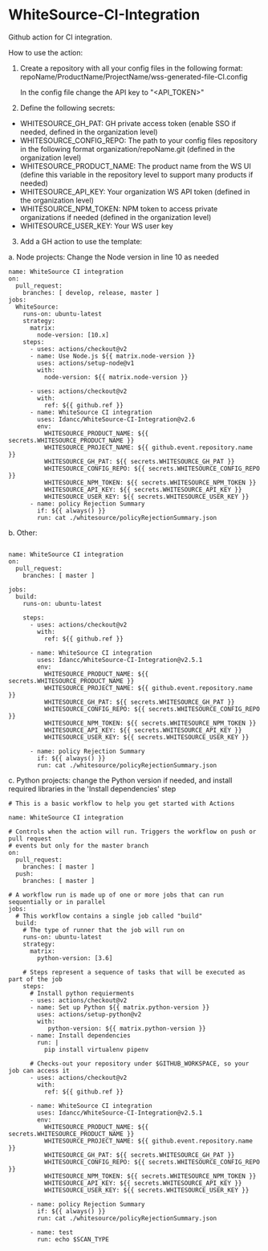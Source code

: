 # WhiteSource-CI-Integration

Github action for CI integration.

How to use the action:
1. Create a repository with all your config files in the following format:
      repoName/ProductName/ProjectName/wss-generated-file-CI.config
      
      In the config file change the API key to "<API_TOKEN>" 
      
2. Define the following secrets:

* WHITESOURCE_GH_PAT:       GH private access token (enable SSO if needed, defined in the organization level)
* WHITESOURCE_CONFIG_REPO:  The path to your config files repository in the following format organization/repoName.git (defined in the organization level)
* WHITESOURCE_PRODUCT_NAME: The product name from the WS UI (define this variable in the repository level to support many products if needed)
* WHITESOURCE_API_KEY:      Your organization WS API token (defined in the organization level)
* WHITESOURCE_NPM_TOKEN:    NPM token to access private organizations if needed (defined in the organization level)
* WHITESOURCE_USER_KEY:     Your WS user key

3. Add a GH action to use the template:

a. Node projects: Change the Node version in line 10 as needed
```
name: WhiteSource CI integration
on:
  pull_request:
    branches: [ develop, release, master ]
jobs:
  WhiteSource:
    runs-on: ubuntu-latest
    strategy:
      matrix:
        node-version: [10.x]
    steps:
      - uses: actions/checkout@v2
      - name: Use Node.js ${{ matrix.node-version }}
        uses: actions/setup-node@v1
        with:
          node-version: ${{ matrix.node-version }}

      - uses: actions/checkout@v2
        with:
          ref: ${{ github.ref }}
      - name: WhiteSource CI integration
        uses: Idancc/WhiteSource-CI-Integration@v2.6
        env:
          WHITESOURCE_PRODUCT_NAME: ${{ secrets.WHITESOURCE_PRODUCT_NAME }}
          WHITESOURCE_PROJECT_NAME: ${{ github.event.repository.name }}
          WHITESOURCE_GH_PAT: ${{ secrets.WHITESOURCE_GH_PAT }}
          WHITESOURCE_CONFIG_REPO: ${{ secrets.WHITESOURCE_CONFIG_REPO }}
          WHITESOURCE_NPM_TOKEN: ${{ secrets.WHITESOURCE_NPM_TOKEN }}
          WHITESOURCE_API_KEY: ${{ secrets.WHITESOURCE_API_KEY }}
          WHITESOURCE_USER_KEY: ${{ secrets.WHITESOURCE_USER_KEY }}
      - name: policy Rejection Summary
        if: ${{ always() }}
        run: cat ./whitesource/policyRejectionSummary.json
```
b. Other:
```

name: WhiteSource CI integration
on:
  pull_request:
    branches: [ master ]

jobs:
  build:
    runs-on: ubuntu-latest

    steps:
      - uses: actions/checkout@v2
        with:
          ref: ${{ github.ref }}
        
      - name: WhiteSource CI integration
        uses: Idancc/WhiteSource-CI-Integration@v2.5.1
        env:
          WHITESOURCE_PRODUCT_NAME: ${{ secrets.WHITESOURCE_PRODUCT_NAME }}
          WHITESOURCE_PROJECT_NAME: ${{ github.event.repository.name }}
          WHITESOURCE_GH_PAT: ${{ secrets.WHITESOURCE_GH_PAT }}
          WHITESOURCE_CONFIG_REPO: ${{ secrets.WHITESOURCE_CONFIG_REPO }}
          WHITESOURCE_NPM_TOKEN: ${{ secrets.WHITESOURCE_NPM_TOKEN }}
          WHITESOURCE_API_KEY: ${{ secrets.WHITESOURCE_API_KEY }}
          WHITESOURCE_USER_KEY: ${{ secrets.WHITESOURCE_USER_KEY }}
        
      - name: policy Rejection Summary
        if: ${{ always() }}
        run: cat ./whitesource/policyRejectionSummary.json
```
c. Python projects: change the Python version if needed, and install required  libraries in the 'Install dependencies' step
```
# This is a basic workflow to help you get started with Actions

name: WhiteSource CI integration

# Controls when the action will run. Triggers the workflow on push or pull request
# events but only for the master branch
on:
  pull_request:
    branches: [ master ]
  push:
    branches: [ master ]

# A workflow run is made up of one or more jobs that can run sequentially or in parallel
jobs:
  # This workflow contains a single job called "build"
  build:
    # The type of runner that the job will run on
    runs-on: ubuntu-latest
    strategy:
      matrix:
        python-version: [3.6]

    # Steps represent a sequence of tasks that will be executed as part of the job
    steps:
      # Install python requierments 
      - uses: actions/checkout@v2
      - name: Set up Python ${{ matrix.python-version }}
        uses: actions/setup-python@v2
        with:
           python-version: ${{ matrix.python-version }}
      - name: Install dependencies
        run: |
          pip install virtualenv pipenv
          
      # Checks-out your repository under $GITHUB_WORKSPACE, so your job can access it
      - uses: actions/checkout@v2
        with:
          ref: ${{ github.ref }}

      - name: WhiteSource CI integration
        uses: Idancc/WhiteSource-CI-Integration@v2.5.1
        env:
          WHITESOURCE_PRODUCT_NAME: ${{ secrets.WHITESOURCE_PRODUCT_NAME }}
          WHITESOURCE_PROJECT_NAME: ${{ github.event.repository.name }}
          WHITESOURCE_GH_PAT: ${{ secrets.WHITESOURCE_GH_PAT }}
          WHITESOURCE_CONFIG_REPO: ${{ secrets.WHITESOURCE_CONFIG_REPO }}
          WHITESOURCE_NPM_TOKEN: ${{ secrets.WHITESOURCE_NPM_TOKEN }}
          WHITESOURCE_API_KEY: ${{ secrets.WHITESOURCE_API_KEY }}
          WHITESOURCE_USER_KEY: ${{ secrets.WHITESOURCE_USER_KEY }}
        
      - name: policy Rejection Summary
        if: ${{ always() }}
        run: cat ./whitesource/policyRejectionSummary.json
        
      - name: test 
        run: echo $SCAN_TYPE
```



